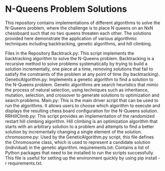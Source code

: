 # N-Queens Problem Solutions
This repository contains implementations of different algorithms to solve the N-Queens problem, where the challenge is to place N queens on an NxN chessboard such that no two queens threaten each other. The solutions provided here demonstrate the application of various algorithmic techniques including backtracking, genetic algorithms, and hill climbing.

Files in the Repository
Backtrack.py: This script implements the backtracking algorithm to solve the N-Queens problem. Backtracking is a recursive method to solve problems systematically by trying to build a solution incrementally, one piece at a time, removing solutions that fail to satisfy the constraints of the problem at any point of time (by backtracking).
GeneticAlgorithm.py: Implements a genetic algorithm to find a solution to the N-Queens problem. Genetic algorithms are search heuristics that mimic the process of natural selection, using techniques such as inheritance, mutation, selection, and crossover to generate solutions to optimization and search problems.
Main.py: This is the main driver script that can be used to run the algorithms. It allows users to choose which algorithm to execute and displays the resulting chess board configuration for the N-Queens solution.
RRHillClimb.py: This script provides an implementation of the randomized restart hill climbing algorithm. Hill climbing is an optimization algorithm that starts with an arbitrary solution to a problem and attempts to find a better solution by incrementally changing a single element of the solution.
chromosome.py: Used by the GeneticAlgorithm.py script, this file defines the Chromosome class, which is used to represent a candidate solution (individual) in the genetic algorithm.
requirements.txt: Contains a list of Python packages that need to be installed to run the scripts successfully. This file is useful for setting up the environment quickly by using pip install -r requirements.txt.